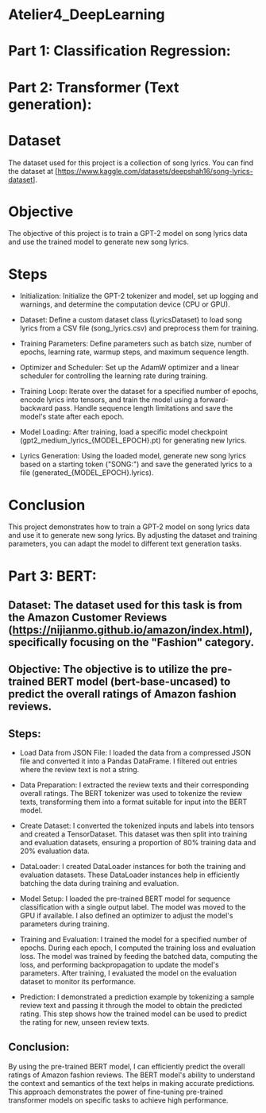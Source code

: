# Atelier4_DeepLearning

# Part 1: Classification Regression:


# Part 2: Transformer (Text generation):

# Dataset
The dataset used for this project is a collection of song lyrics. You can find the dataset at [https://www.kaggle.com/datasets/deepshah16/song-lyrics-dataset].

# Objective
The objective of this project is to train a GPT-2 model on song lyrics data and use the trained model to generate new song lyrics.

# Steps
- Initialization: Initialize the GPT-2 tokenizer and model, set up logging and warnings, and determine the computation device (CPU or GPU).

- Dataset: Define a custom dataset class (LyricsDataset) to load song lyrics from a CSV file (song_lyrics.csv) and preprocess them for training.

- Training Parameters: Define parameters such as batch size, number of epochs, learning rate, warmup steps, and maximum sequence length.

- Optimizer and Scheduler: Set up the AdamW optimizer and a linear scheduler for controlling the learning rate during training.

- Training Loop: Iterate over the dataset for a specified number of epochs, encode lyrics into tensors, and train the model using a forward-backward pass. Handle sequence length limitations and save the model's state after each epoch.

- Model Loading: After training, load a specific model checkpoint (gpt2_medium_lyrics_{MODEL_EPOCH}.pt) for generating new lyrics.

- Lyrics Generation: Using the loaded model, generate new song lyrics based on a starting token ("SONG:") and save the generated lyrics to a file (generated_{MODEL_EPOCH}.lyrics).

# Conclusion
This project demonstrates how to train a GPT-2 model on song lyrics data and use it to generate new song lyrics. By adjusting the dataset and training parameters, you can adapt the model to different text generation tasks.

# Part 3: BERT:

## Dataset: The dataset used for this task is from the Amazon Customer Reviews (https://nijianmo.github.io/amazon/index.html), specifically focusing on the "Fashion" category.

## Objective: The objective is to utilize the pre-trained BERT model (bert-base-uncased) to predict the overall ratings of Amazon fashion reviews.

## Steps:

- Load Data from JSON File:
I loaded the data from a compressed JSON file and converted it into a Pandas DataFrame. I filtered out entries where the review text is not a string.

- Data Preparation:
I extracted the review texts and their corresponding overall ratings. The BERT tokenizer was used to tokenize the review texts, transforming them into a format suitable for input into the BERT model.

- Create Dataset:
I converted the tokenized inputs and labels into tensors and created a TensorDataset. This dataset was then split into training and evaluation datasets, ensuring a proportion of 80% training data and 20% evaluation data.

- DataLoader:
I created DataLoader instances for both the training and evaluation datasets. These DataLoader instances help in efficiently batching the data during training and evaluation.

- Model Setup:
I loaded the pre-trained BERT model for sequence classification with a single output label. The model was moved to the GPU if available. I also defined an optimizer to adjust the model's parameters during training.

- Training and Evaluation:
I trained the model for a specified number of epochs. During each epoch, I computed the training loss and evaluation loss. The model was trained by feeding the batched data, computing the loss, and performing backpropagation to update the model's parameters. After training, I evaluated the model on the evaluation dataset to monitor its performance.

- Prediction:
I demonstrated a prediction example by tokenizing a sample review text and passing it through the model to obtain the predicted rating. This step shows how the trained model can be used to predict the rating for new, unseen review texts.

## Conclusion:
By using the pre-trained BERT model, I can efficiently predict the overall ratings of Amazon fashion reviews. The BERT model's ability to understand the context and semantics of the text helps in making accurate predictions. This approach demonstrates the power of fine-tuning pre-trained transformer models on specific tasks to achieve high performance.
